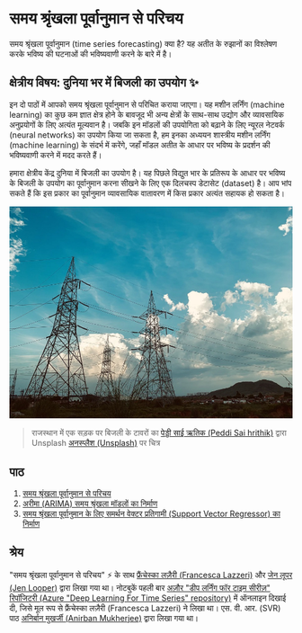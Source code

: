 # समय श्रृंखला पूर्वानुमान से परिचय

समय श्रृंखला पूर्वानुमान (time series forecasting) क्या है? यह अतीत के रुझानों का विश्लेषण करके भविष्य की घटनाओं की भविष्यवाणी करने के बारे में है।

## क्षेत्रीय विषय: दुनिया भर में बिजली का उपयोग ✨

इन दो पाठों में आपको समय श्रृंखला पूर्वानुमान से परिचित कराया जाएगा। यह मशीन लर्निंग (machine learning) का कुछ कम ज्ञात क्षेत्र होने के बावजूद भी अन्य क्षेत्रों के साथ-साथ उद्योग और व्यावसायिक अनुप्रयोगों के लिए अत्यंत मूल्यवान है। जबकि इन मॉडलों की उपयोगिता को बढ़ाने के लिए न्यूरल नेटवर्क (neural networks) का उपयोग किया जा सकता है, हम इनका अध्ययन शास्त्रीय मशीन लर्निंग (machine learning) के संदर्भ में करेंगे, जहाँ मॉडल अतीत के आधार पर भविष्य के प्रदर्शन की भविष्यवाणी करने में मदद करते हैं।

हमारा क्षेत्रीय केंद्र दुनिया में बिजली का उपयोग है। यह पिछले विद्युत भार के प्रतिरूप के आधार पर भविष्य के बिजली के उपयोग का पूर्वानुमान करना सीखने के लिए एक दिलचस्प डेटासेट (dataset) है। आप भांप सकते हैं कि इस प्रकार का पूर्वानुमान व्यावसायिक वातावरण में किस प्रकार अत्यंत सहायक हो सकता है।

![विद्युत ग्रिड](../images/electric-grid.jpg)

> राजस्थान में एक सड़क पर बिजली के टावरों का  [पेड्डी साई ऋतिक (Peddi Sai hrithik)](https://unsplash.com/@shutter_log?utm_source=unsplash&utm_medium=referral&utm_content=creditCopyText) द्वारा Unsplash [अनस्प्लैश (Unsplash)](https://unsplash.com/s/photos/electric-india?utm_source=unsplash&utm_medium=referral&utm_content=creditCopyText) पर चित्र
  

## पाठ

1. [समय श्रृंखला पूर्वानुमान से परिचय](../1-Introduction/README.md)
2. [अरीमा (ARIMA) समय श्रृंखला मॉडलों का निर्माण](../2-ARIMA/README.md)
3. [समय श्रृंखला पूर्वानुमान के लिए समर्थन वेक्टर प्रतिगामी (Support Vector Regressor) का निर्माण](../3-SVR/README.md)

## श्रेय

"समय श्रृंखला पूर्वानुमान से परिचय" ⚡️ के साथ [फ्रैंचेस्का लज़ैरी (Francesca Lazzeri)](https://twitter.com/frlazzeri) और [जेन लूपर (Jen Looper)](https://twitter.com/jenlooper) द्वारा लिखा गया था। नोटबुकें पहली बार [अज़ौर "डीप लर्निंग फॉर टाइम सीरीज़" रिपॉजिटरी (Azure "Deep Learning For Time Series" repository)](https://github.com/Azure/DeepLearningForTimeSeriesForecasting) में ऑनलाइन दिखाई दी, जिसे मूल रूप से फ्रैंचेस्का लज़ैरी (Francesca Lazzeri) ने लिखा था। एस. वी. आर. (SVR) पाठ [अनिर्बान मुखर्जी (Anirban Mukherjee)](https://github.com/AnirbanMukherjeeXD) द्वारा लिखा गया था।
